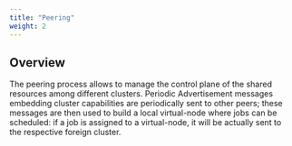 ```yaml
---
title: "Peering"
weight: 2
---
```


## Overview
The peering process allows to manage the control plane of the shared resources among different clusters.
Periodic Advertisement messages embedding cluster capabilities are periodically sent to other peers; these messages are
then used to build a local virtual-node where jobs can be scheduled: if a job is assigned to a 
virtual-node, it will be actually sent to the respective foreign cluster.
